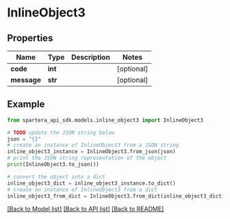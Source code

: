 # InlineObject3


## Properties

Name | Type | Description | Notes
------------ | ------------- | ------------- | -------------
**code** | **int** |  | [optional] 
**message** | **str** |  | [optional] 

## Example

```python
from spartera_api_sdk.models.inline_object3 import InlineObject3

# TODO update the JSON string below
json = "{}"
# create an instance of InlineObject3 from a JSON string
inline_object3_instance = InlineObject3.from_json(json)
# print the JSON string representation of the object
print(InlineObject3.to_json())

# convert the object into a dict
inline_object3_dict = inline_object3_instance.to_dict()
# create an instance of InlineObject3 from a dict
inline_object3_from_dict = InlineObject3.from_dict(inline_object3_dict)
```
[[Back to Model list]](../README.md#documentation-for-models) [[Back to API list]](../README.md#documentation-for-api-endpoints) [[Back to README]](../README.md)


